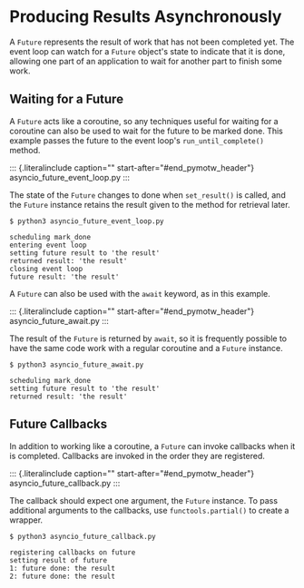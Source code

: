 # Producing Results Asynchronously

A `Future` represents the result of work that has not been completed yet. The event loop can watch for a `Future` object\'s state to indicate that it is done, allowing one part of an application to wait for another part to finish some work.

## Waiting for a Future

A `Future` acts like a coroutine, so any techniques useful for waiting for a coroutine can also be used to wait for the future to be marked done. This example passes the future to the event loop\'s `run_until_complete()` method.

::: {.literalinclude caption="" start-after="#end_pymotw_header"} asyncio_future_event_loop.py :::

The state of the `Future` changes to done when `set_result()` is called, and the `Future` instance retains the result given to the method for retrieval later.

```{.sourceCode .none}
$ python3 asyncio_future_event_loop.py

scheduling mark_done
entering event loop
setting future result to 'the result'
returned result: 'the result'
closing event loop
future result: 'the result'
```

A `Future` can also be used with the `await` keyword, as in this example.

::: {.literalinclude caption="" start-after="#end_pymotw_header"} asyncio_future_await.py :::

The result of the `Future` is returned by `await`, so it is frequently possible to have the same code work with a regular coroutine and a `Future` instance.

```{.sourceCode .none}
$ python3 asyncio_future_await.py

scheduling mark_done
setting future result to 'the result'
returned result: 'the result'
```

## Future Callbacks

In addition to working like a coroutine, a `Future` can invoke callbacks when it is completed. Callbacks are invoked in the order they are registered.

::: {.literalinclude caption="" start-after="#end_pymotw_header"} asyncio_future_callback.py :::

The callback should expect one argument, the `Future` instance. To pass additional arguments to the callbacks, use `functools.partial()` to create a wrapper.

```{.sourceCode .none}
$ python3 asyncio_future_callback.py

registering callbacks on future
setting result of future
1: future done: the result
2: future done: the result
```
